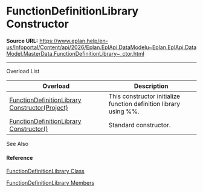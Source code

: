 # FunctionDefinitionLibrary Constructor

**Source URL:** https://www.eplan.help/en-us/Infoportal/Content/api/2026/Eplan.EplApi.DataModelu~Eplan.EplApi.DataModel.MasterData.FunctionDefinitionLibrary~_ctor.html

---

Overload List

| Overload | Description |
| --- | --- |
| [FunctionDefinitionLibrary Constructor(Project)](Eplan.EplApi.DataModelu~Eplan.EplApi.DataModel.MasterData.FunctionDefinitionLibrary~_ctor(Project).html) | This constructor initialize function definition library using %%. |
| [FunctionDefinitionLibrary Constructor()](Eplan.EplApi.DataModelu~Eplan.EplApi.DataModel.MasterData.FunctionDefinitionLibrary~_ctor().html) | Standard constructor. |



See Also

#### Reference

[FunctionDefinitionLibrary Class](Eplan.EplApi.DataModelu~Eplan.EplApi.DataModel.MasterData.FunctionDefinitionLibrary.html)
  
[FunctionDefinitionLibrary Members](Eplan.EplApi.DataModelu~Eplan.EplApi.DataModel.MasterData.FunctionDefinitionLibrary_members.html)